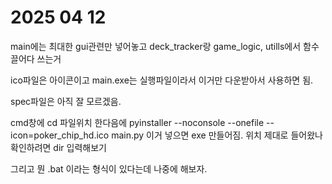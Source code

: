 # 2025 04 12

main에는 최대한 gui관련만 넣어놓고
deck_tracker랑 game_logic, utills에서
함수 끌어다 쓰는거

ico파일은 아이콘이고
main.exe는 실행파일이라서
이거만 다운받아서 사용하면 됨.

spec파일은 아직 잘 모르겠음.

cmd창에 cd 파일위치 한다음에
pyinstaller --noconsole --onefile --icon=poker_chip_hd.ico main.py
이거 넣으면 exe 만들어짐.
위치 제대로 들어왔나 확인하려면 dir 입력해보기

그리고 뭔 .bat 이라는 형식이 있다는데
나중에 해보자.
